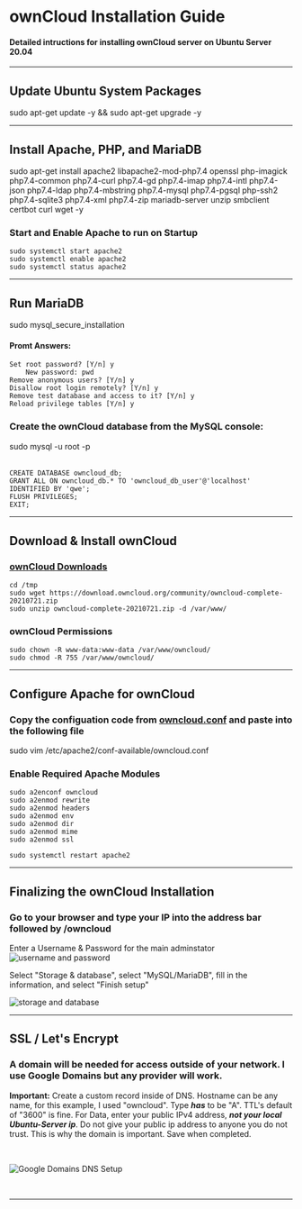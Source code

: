 # ownCloud Installation Guide
#### Detailed intructions for installing ownCloud server on Ubuntu Server 20.04

---

## Update Ubuntu System Packages
sudo apt-get update -y && sudo apt-get upgrade -y

---

## Install Apache, PHP, and MariaDB
sudo apt-get install apache2 libapache2-mod-php7.4 openssl php-imagick php7.4-common php7.4-curl php7.4-gd php7.4-imap php7.4-intl php7.4-json php7.4-ldap php7.4-mbstring php7.4-mysql php7.4-pgsql php-ssh2 php7.4-sqlite3 php7.4-xml php7.4-zip mariadb-server unzip smbclient certbot curl wget -y

### Start and Enable Apache to run on Startup
	sudo systemctl start apache2
	sudo systemctl enable apache2
	sudo systemctl status apache2

---

## Run MariaDB
sudo mysql_secure_installation

#### Promt Answers:
	Set root password? [Y/n] y
		New password: pwd
	Remove anonymous users? [Y/n] y
	Disallow root login remotely? [Y/n] y
	Remove test database and access to it? [Y/n] y
	Reload privilege tables [Y/n] y

### Create the ownCloud database from the MySQL console:
sudo mysql -u root -p
######
	CREATE DATABASE owncloud_db;
	GRANT ALL ON owncloud_db.* TO 'owncloud_db_user'@'localhost' IDENTIFIED BY 'qwe';
	FLUSH PRIVILEGES;
	EXIT;

---

## Download & Install ownCloud
### [ownCloud Downloads](https://owncloud.com/download-server/)
	cd /tmp
	sudo wget https://download.owncloud.org/community/owncloud-complete-20210721.zip 
	sudo unzip owncloud-complete-20210721.zip -d /var/www/

### ownCloud Permissions
	sudo chown -R www-data:www-data /var/www/owncloud/
	sudo chmod -R 755 /var/www/owncloud/

---

## Configure Apache for ownCloud
### Copy the configuation code from [owncloud.conf](https://github.com/peyton-brown/ownCloud-installation-guide/blob/main/owncloud.conf) and paste into the following file
sudo vim /etc/apache2/conf-available/owncloud.conf

### Enable Required Apache Modules
	sudo a2enconf owncloud
	sudo a2enmod rewrite
	sudo a2enmod headers
	sudo a2enmod env
	sudo a2enmod dir
	sudo a2enmod mime
	sudo a2enmod ssl

	sudo systemctl restart apache2

--- 

## Finalizing the ownCloud Installation

### Go to your browser and type your IP into the address bar followed by /owncloud
Enter a Username & Password for the main adminstator
![username and password](https://i.imgur.com/LOKsV74.png)


Select "Storage & database", select "MySQL/MariaDB", fill in the information, and select "Finish setup"

![storage and database](https://i.imgur.com/PK8ooYs.png)

---

## SSL / Let's Encrypt

### A domain will be needed for access outside of your network. I use Google Domains but any provider will work. 
**Important:** Create a custom record inside of DNS. Hostname can be any name, for this example, I used "owncloud". Type ***has*** to be "A". TTL's default of "3600" is fine. For Data, enter your public IPv4 address, ***not your local Ubuntu-Server ip***. Do not give your public ip address to anyone you do not trust. This is why the domain is important. Save when completed.

&nbsp;

![Google Domains DNS Setup](https://i.imgur.com/Z79gljy.png)

&nbsp;

---